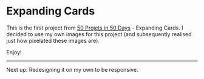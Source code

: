 # Expanding Cards

This is the first project from [50 Projets in 50 Days](https://www.udemy.com/course/50-projects-50-days/) - Expanding Cards. I decided to use my own images for this project (and subsequently realised just how pixelated these images are).

Enjoy!

---

Next up: Redesigning it on my own to be responsive.

